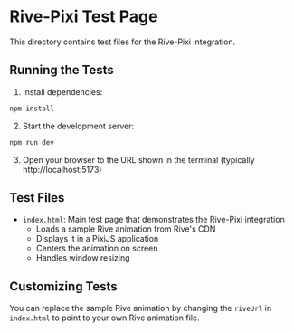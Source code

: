 # Rive-Pixi Test Page

This directory contains test files for the Rive-Pixi integration.

## Running the Tests

1. Install dependencies:
```bash
npm install
```

2. Start the development server:
```bash
npm run dev
```

3. Open your browser to the URL shown in the terminal (typically http://localhost:5173)

## Test Files

- `index.html`: Main test page that demonstrates the Rive-Pixi integration
  - Loads a sample Rive animation from Rive's CDN
  - Displays it in a PixiJS application
  - Centers the animation on screen
  - Handles window resizing

## Customizing Tests

You can replace the sample Rive animation by changing the `riveUrl` in `index.html` to point to your own Rive animation file. 